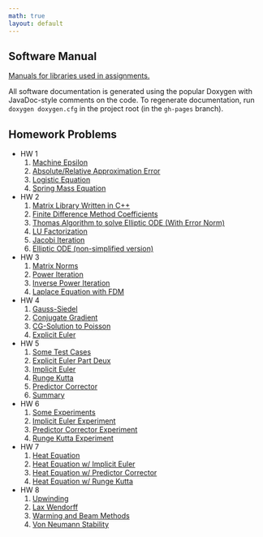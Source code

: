 ```yaml
---
math: true
layout: default
---
```


## Software Manual

[Manuals for libraries used in assignments.](./softwareManual/index.html)

All software documentation is generated using the popular Doxygen with JavaDoc-style comments on the code. To regenerate documentation, run `doxygen doxygen.cfg` in the project root (in the `gh-pages` branch).

## Homework Problems

* HW 1
  1. [Machine Epsilon](./epsilon)
  2. [Absolute/Relative Approximation Error](./error)
  3. [Logistic Equation](./logistic)
  4. [Spring Mass Equation](./springmass)
* HW 2
  1. [Matrix Library Written in C++](./matrix)
  2. [Finite Difference Method Coefficients](./finiteDiffCoeffs)
  3. [Thomas Algorithm to solve Elliptic ODE (With Error Norm)](./thomas)
  4. [LU Factorization](./lu)
  5. [Jacobi Iteration](./jacobi)
  6. [Elliptic ODE (non-simplified version)](./ellipticWithK)
* HW 3
  1. [Matrix Norms](./matrixNorm)
  2. [Power Iteration](./powerIteration)
  3. [Inverse Power Iteration](./inverseIteration)
  4. [Laplace Equation with FDM](./laplace)
* HW 4
  1. [Gauss-Siedel](./gaussSiedel)
  2. [Conjugate Gradient](./conjugateGradient)
  3. [CG-Solution to Poisson](./cgPoisson)
  4. [Explicit Euler](./explicitEuler)
* HW 5
  1. [Some Test Cases](./testCases)
  2. [Explicit Euler Part Deux](./explicitEulerDeux)
  3. [Implicit Euler](./implicitEuler)
  4. [Runge Kutta](./rungeKutta)
  5. [Predictor Corrector](./predictorCorrector)
  6. [Summary](./iterativeMethodsSummary)
* HW 6
  1. [Some Experiments](./numericalExperiments)
  2. [Implicit Euler Experiment](./implicitExperiment)
  3. [Predictor Corrector Experiment](./predictorExperiment)
  4. [Runge Kutta Experiment](./rungeExperiment)
* HW 7
  1. [Heat Equation](./heatEquation)
  2. [Heat Equation w/ Implicit Euler](./eulerHeat)
  3. [Heat Equation w/ Predictor Corrector](./predictorHeat)
  4. [Heat Equation w/ Runge Kutta](./rungeHeat)
* HW 8
  1. [Upwinding](./upwinding)
  2. [Lax Wendorff](./laxWendorff)
  3. [Warming and Beam Methods](./warmingBeam)
  4. [Von Neumann Stability](./vonNeumann)
